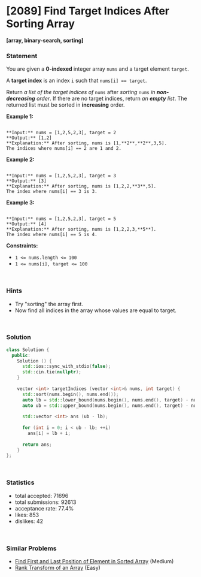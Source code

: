 # [2089] Find Target Indices After Sorting Array

**[array, binary-search, sorting]**

### Statement

You are given a **0-indexed** integer array `nums` and a target element `target`.

A **target index** is an index `i` such that `nums[i] == target`.

Return *a list of the target indices of* `nums` after *sorting* `nums` *in **non-decreasing** order*. If there are no target indices, return *an **empty** list*. The returned list must be sorted in **increasing** order.


**Example 1:**

```

**Input:** nums = [1,2,5,2,3], target = 2
**Output:** [1,2]
**Explanation:** After sorting, nums is [1,**2**,**2**,3,5].
The indices where nums[i] == 2 are 1 and 2.

```

**Example 2:**

```

**Input:** nums = [1,2,5,2,3], target = 3
**Output:** [3]
**Explanation:** After sorting, nums is [1,2,2,**3**,5].
The index where nums[i] == 3 is 3.

```

**Example 3:**

```

**Input:** nums = [1,2,5,2,3], target = 5
**Output:** [4]
**Explanation:** After sorting, nums is [1,2,2,3,**5**].
The index where nums[i] == 5 is 4.

```

**Constraints:**
* `1 <= nums.length <= 100`
* `1 <= nums[i], target <= 100`


<br>

### Hints

- Try "sorting" the array first.
- Now find all indices in the array whose values are equal to target.

<br>

### Solution

```cpp
class Solution {
  public:
    Solution () {
      std::ios::sync_with_stdio(false);
      std::cin.tie(nullptr);
    }
  
    vector <int> targetIndices (vector <int>& nums, int target) {
      std::sort(nums.begin(), nums.end());
      auto lb = std::lower_bound(nums.begin(), nums.end(), target) - nums.begin();
      auto ub = std::upper_bound(nums.begin(), nums.end(), target) - nums.begin();
      
      std::vector <int> ans (ub - lb);
      
      for (int i = 0; i < ub - lb; ++i)
        ans[i] = lb + i;
      
      return ans;
    }
};
```

<br>

### Statistics

- total accepted: 71696
- total submissions: 92613
- acceptance rate: 77.4%
- likes: 853
- dislikes: 42

<br>

### Similar Problems

- [Find First and Last Position of Element in Sorted Array](https://leetcode.com/problems/find-first-and-last-position-of-element-in-sorted-array) (Medium)
- [Rank Transform of an Array](https://leetcode.com/problems/rank-transform-of-an-array) (Easy)
